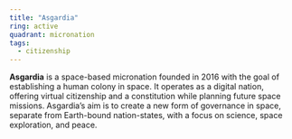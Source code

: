 ```yaml
---
title: "Asgardia"
ring: active
quadrant: micronation
tags:
  - citizenship
---
```


**Asgardia** is a space-based micronation founded in 2016 with the goal of establishing a human colony in space. It operates as a digital nation, offering virtual citizenship and a constitution while planning future space missions. Asgardia’s aim is to create a new form of governance in space, separate from Earth-bound nation-states, with a focus on science, space exploration, and peace.
